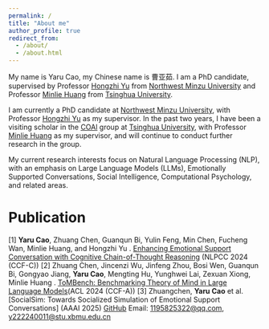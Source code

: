 ```yaml
---
permalink: /
title: "About me"
author_profile: true
redirect_from: 
  - /about/
  - /about.html
---
```

My name is Yaru Cao, my Chinese name is 曹亚茹. I am a PhD candidate, supervised by Professor [Hongzhi Yu](https://baike.baidu.com/item/%E4%BA%8E%E6%B4%AA%E5%BF%97/4596865) from [Northwest Minzu University](https://www.xbmu.edu.cn/) and Professor [Minlie Huang](https://coai.cs.tsinghua.edu.cn/hml) from [Tsinghua University](https://www.tsinghua.edu.cn/).

I am currently a PhD candidate at [Northwest Minzu University](https://www.xbmu.edu.cn/), with Professor [Hongzhi Yu](https://baike.baidu.com/item/%E4%BA%8E%E6%B4%AA%E5%BF%97/4596865) as my supervisor. In the past two years, I have been a visiting scholar in the [COAl](https://coai.cs.tsinghua.edu.cn/) group at [Tsinghua University](https://www.tsinghua.edu.cn/), with Professor [Minlie Huang](https://coai.cs.tsinghua.edu.cn/hml) as my supervisor, and will continue to conduct further research in the group.

My current research interests focus on Natural Language Processing (NLP), with an emphasis on Large Language Models (LLMs), Emotionally Supported Conversations, Social Intelligence, Computational Psychology, and related areas.

Publication
======
[1] **Yaru Cao**, Zhuang Chen, Guanqun Bi, Yulin Feng, Min Chen, Fucheng Wan, Minlie Huang, and Hongzhi Yu
. [Enhancing Emotional Support Conversation with Cognitive Chain-of-Thought Reasoning](https://github.com/YaruCao-AI/CogChain) (NLPCC 2024 (CCF-C))
[2] Zhuang Chen, Jincenzi Wu, Jinfeng Zhou, Bosi Wen, Guanqun Bi, Gongyao Jiang, **Yaru Cao**, Mengting Hu, Yunghwei Lai, Zexuan Xiong, Minlie Huang
. [ToMBench: Benchmarking Theory of Mind in Large Language Models](https://aclanthology.org/2024.acl-long.847.pdf)(ACL 2024 (CCF-A))
[3] Zhuangchen, **Yaru Cao** et al. [SocialSim: Towards Socialized Simulation of Emotional Support Conversations] (AAAI 2025)
[GitHub](https://github.com/YaruCao-AI)
Email: [1195825322@qq.com](1195825322@qq.com), [y222240011@stu.xbmu.edu.cn](y22240011@stu.xbmu.edu.cn) 


